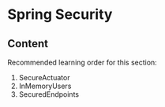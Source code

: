 # Spring Security

## Content

Recommended learning order for this section:

1. SecureActuator
2. InMemoryUsers
3. SecuredEndpoints
